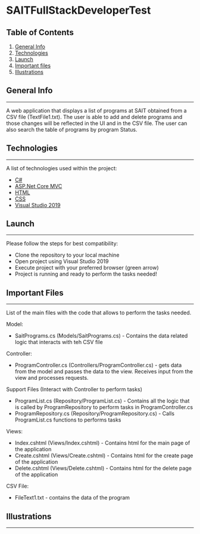 # SAITFullStackDeveloperTest

## Table of Contents
1. [General Info](#general-info)
2. [Technologies](#technologies)
3. [Launch](#launch)
4. [Important files](#important-files)
4. [Illustrations](#illustrations)

## General Info
***
A web application that displays a list of programs at SAIT obtained from a CSV file (TextFile1.txt). The user is able to add and delete programs and those changes will be reflected in the UI and in the CSV file. The user can also search the table of programs by program Status.  

## Technologies
***
A list of technologies used within the project:
* [C#](https://docs.microsoft.com/en-us/dotnet/csharp/)
* [ASP.Net Core MVC](https://docs.microsoft.com/en-us/aspnet/core/mvc/overview?view=aspnetcore-5.0)
* [HTML](https://www.w3schools.com/html/)
* [CSS](https://www.w3schools.com/css/)
* [Visual Studio 2019](https://visualstudio.microsoft.com/vs/)

## Launch
***

Please follow the steps for best compatibility:

* Clone the repository to your local machine
* Open project using Visual Studio 2019
* Execute project with your preferred browser (green arrow)
* Project is running and ready to perform the tasks needed!

## Important Files
***

List of the main files with the code that allows to perform the tasks needed.

Model: 
* SaitPrograms.cs (Models/SaitPrograms.cs) - Contains the data related logic that interacts with teh CSV file 

Controller: 
* ProgramController.cs (Controllers/ProgramController.cs) - gets data from the model and passes the data to the view. Receives input from the view and processes requests.

Support Files (Interact with Controller to perform tasks) 
* ProgramList.cs (Repository/ProgramList.cs) - Contains all the logic that is called by ProgramRepository to perform tasks in ProgramController.cs
* ProgramRepository.cs (Repository/ProgramRepository.cs) - Calls ProgramList.cs functions to performs tasks 

Views: 
* Index.cshtml (Views/Index.cshtml) - Contains html for the main page of the application
* Create.cshtml (Views/Create.cshtml) - Contains html for the create page of the application
* Delete.cshtml (Views/Delete.cshtml) - Contains html for the delete page of the application

CSV File: 
* FileText1.txt - contains the data of the program

## Illustrations
***

